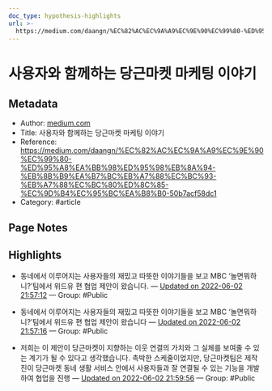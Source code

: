 ```yaml
---
doc_type: hypothesis-highlights
url: >-
  https://medium.com/daangn/%EC%82%AC%EC%9A%A9%EC%9E%90%EC%99%80-%ED%95%A8%EA%BB%98%ED%95%98%EB%8A%94-%EB%8B%B9%EA%B7%BC%EB%A7%88%EC%BC%93-%EB%A7%88%EC%BC%80%ED%8C%85-%EC%9D%B4%EC%95%BC%EA%B8%B0-50b7acf58dc1
---
```


# 사용자와 함께하는 당근마켓 마케팅 이야기

## Metadata
- Author: [medium.com]()
- Title: 사용자와 함께하는 당근마켓 마케팅 이야기
- Reference: https://medium.com/daangn/%EC%82%AC%EC%9A%A9%EC%9E%90%EC%99%80-%ED%95%A8%EA%BB%98%ED%95%98%EB%8A%94-%EB%8B%B9%EA%B7%BC%EB%A7%88%EC%BC%93-%EB%A7%88%EC%BC%80%ED%8C%85-%EC%9D%B4%EC%95%BC%EA%B8%B0-50b7acf58dc1
- Category: #article

## Page Notes
## Highlights
- 동네에서 이루어지는 사용자들의 재밌고 따뜻한 이야기들을 보고 MBC ‘놀면뭐하니?’팀에서 위드유 편 협업 제안이 왔습니다. — [Updated on 2022-06-02 21:57:12](https://hyp.is/hR_lcuJzEey793PCp8BUDw/medium.com/daangn/%EC%82%AC%EC%9A%A9%EC%9E%90%EC%99%80-%ED%95%A8%EA%BB%98%ED%95%98%EB%8A%94-%EB%8B%B9%EA%B7%BC%EB%A7%88%EC%BC%93-%EB%A7%88%EC%BC%80%ED%8C%85-%EC%9D%B4%EC%95%BC%EA%B8%B0-50b7acf58dc1) — Group: #Public

- 동네에서 이루어지는 사용자들의 재밌고 따뜻한 이야기들을 보고 MBC ‘놀면뭐하니?’팀에서 위드유 편 협업 제안이 왔습니다 — [Updated on 2022-06-02 21:57:16](https://hyp.is/h7eh-OJzEeyoV59KNSjTJQ/medium.com/daangn/%EC%82%AC%EC%9A%A9%EC%9E%90%EC%99%80-%ED%95%A8%EA%BB%98%ED%95%98%EB%8A%94-%EB%8B%B9%EA%B7%BC%EB%A7%88%EC%BC%93-%EB%A7%88%EC%BC%80%ED%8C%85-%EC%9D%B4%EC%95%BC%EA%B8%B0-50b7acf58dc1) — Group: #Public

- 저희는 이 제안이 당근마켓이 지향하는 이웃 연결의 가치와 그 실체를 보여줄 수 있는 계기가 될 수 있다고 생각했습니다. 촉박한 스케줄이었지만, 당근마켓팀은 제작진이 당근마켓 동네 생활 서비스 안에서 사용자들과 잘 연결될 수 있는 기능을 개발하여 협업을 진행 — [Updated on 2022-06-02 21:59:56](https://hyp.is/5tjRjuJzEeyuDhvRz9fMJg/medium.com/daangn/%EC%82%AC%EC%9A%A9%EC%9E%90%EC%99%80-%ED%95%A8%EA%BB%98%ED%95%98%EB%8A%94-%EB%8B%B9%EA%B7%BC%EB%A7%88%EC%BC%93-%EB%A7%88%EC%BC%80%ED%8C%85-%EC%9D%B4%EC%95%BC%EA%B8%B0-50b7acf58dc1) — Group: #Public



